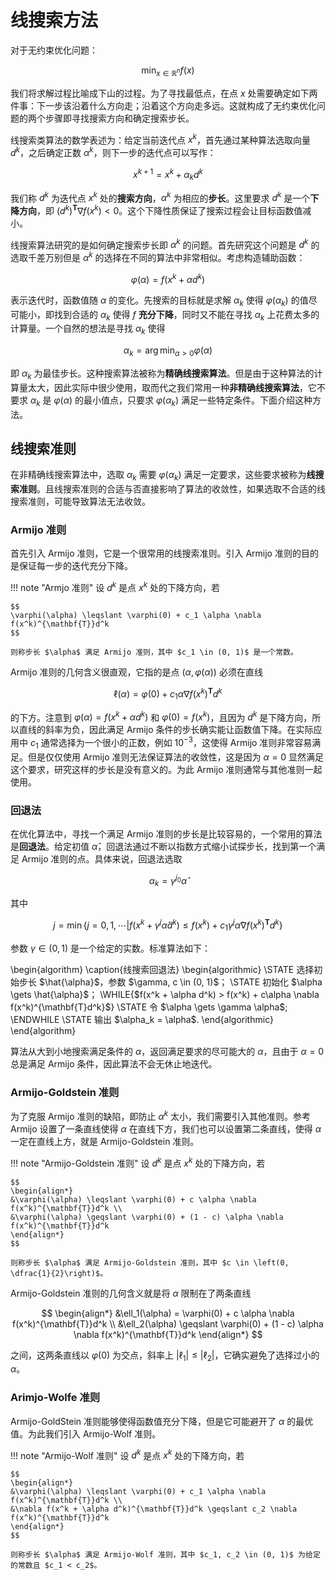 # 线搜索方法

对于无约束优化问题：

$$
\min_{x \in \mathbb{R}^{n}} f(x)
$$

我们将求解过程比喻成下山的过程。为了寻找最低点，在点 $x$ 处需要确定如下两件事：下一步该沿着什么方向走；沿着这个方向走多远。这就构成了无约束优化问题的两个步骤即寻找搜索方向和确定搜索步长。

线搜索类算法的数学表述为：给定当前迭代点 $x^k$，首先通过某种算法选取向量 $d^k$，之后确定正数 $\alpha^k$，则下一步的迭代点可以写作：

$$
x^{k + 1} = x^k + \alpha_k d^k
$$

我们称 $d^k$ 为迭代点 $x^k$ 处的**搜索方向**，$\alpha^k$ 为相应的**步长**。这里要求 $d^k$ 是一个**下降方向**，即 $(d^k)^\mathbf{T}\nabla f(x^k) < 0$。这个下降性质保证了搜索过程会让目标函数值减小。

线搜索算法研究的是如何确定搜索步长即 $\alpha^k$ 的问题。首先研究这个问题是 $d^k$ 的选取千差万别但是 $\alpha^k$ 的选择在不同的算法中非常相似。考虑构造辅助函数：

$$
\varphi(\alpha) = f(x^k + \alpha d^k)
$$

表示迭代时，函数值随 $\alpha$ 的变化。先搜索的目标就是求解 $\alpha_k$ 使得 $\varphi(\alpha_k)$ 的值尽可能小，即找到合适的 $\alpha_k$ 使得 $f$ **充分下降**，同时又不能在寻找 $\alpha_k$ 上花费太多的计算量。一个自然的想法是寻找 $\alpha_k$ 使得

$$
\alpha_k = \arg \min_{\alpha > 0} \varphi(\alpha)
$$

即 $\alpha_k$ 为最佳步长。这种搜索算法被称为**精确线搜索算法**。但是由于这种算法的计算量太大，因此实际中很少使用，取而代之我们常用一种**非精确线搜索算法**，它不要求 $\alpha_k$ 是 $\varphi(\alpha)$ 的最小值点，只要求 $\varphi(\alpha_k)$ 满足一些特定条件。下面介绍这种方法。

## 线搜索准则

在非精确线搜索算法中，选取 $\alpha_k$ 需要 $\varphi(\alpha_k)$ 满足一定要求，这些要求被称为**线搜索准则**。且线搜索准则的合适与否直接影响了算法的收敛性，如果选取不合适的线搜索准则，可能导致算法无法收敛。

### Armijo 准则

首先引入 Armijo 准则，它是一个很常用的线搜索准则。引入 Armijo 准则的目的是保证每一步的迭代充分下降。

!!! note "Armjo 准则"
    设 $d^k$ 是点 $x^k$ 处的下降方向，若

    $$
    \varphi(\alpha) \leqslant \varphi(0) + c_1 \alpha \nabla f(x^k)^{\mathbf{T}}d^k
    $$

    则称步长 $\alpha$ 满足 Armijo 准则，其中 $c_1 \in (0, 1)$ 是一个常数。

Armijo 准则的几何含义很直观，它指的是点 $(\alpha, \varphi(\alpha))$ 必须在直线 

$$
\ell (\alpha) = \varphi(0) + c_1 \alpha \nabla f(x^k)^{\mathbf{T}}d^k
$$

的下方。注意到 $\varphi(\alpha) = f(x^k + \alpha d^k)$ 和 $\varphi(0) = f(x^k)$，且因为 $d^k$ 是下降方向，所以直线的斜率为负，因此满足 Armijo 条件的步长确实能让函数值下降。在实际应用中 $c_1$ 通常选择为一个很小的正数，例如 $10^{-3}$，这使得 Armijo 准则非常容易满足。但是仅仅使用 Armijo 准则无法保证算法的收敛性，这是因为 $\alpha = 0$ 显然满足这个要求，研究这样的步长是没有意义的。为此 Armijo 准则通常与其他准则一起使用。

### 回退法

在优化算法中，寻找一个满足 Armijo 准则的步长是比较容易的，一个常用的算法是**回退法**。给定初值 $\hat{\alpha}$，回退法通过不断以指数方式缩小试探步长，找到第一个满足 Armijo 准则的点。具体来说，回退法选取

$$
\alpha_k = \gamma^{j_0} \hat{\alpha}
$$

其中

$$
j = \min \{ j = 0, 1, \cdots | f(x^k + \gamma^j \hat{\alpha} d^k) \leqslant f(x^k) + c_1 \gamma^j \hat{\alpha}\nabla f(x^k)^{\mathbf{T}}d^k \}
$$

参数 $\gamma \in (0, 1)$ 是一个给定的实数。标准算法如下：

<div class="pseudocode">
    \begin{algorithm}
    \caption{线搜索回退法}
    \begin{algorithmic}
    \STATE 选择初始步长 $\hat{\alpha}$，参数 $\gamma, c \in (0, 1)$；
    \STATE 初始化 $\alpha \gets \hat{\alpha}$；
    \WHILE{$f(x^k + \alpha d^k) > f(x^k) + c\alpha \nabla f(x^k)^{\mathbf{T}d^k}$}
        \STATE 令 $\alpha \gets \gamma \alpha$;
    \ENDWHILE
    \STATE 输出 $\alpha_k = \alpha$.
    \end{algorithmic}
    \end{algorithm}
</div>

算法从大到小地搜索满足条件的 $\alpha$，返回满足要求的尽可能大的 $\alpha$，且由于 $\alpha = 0$ 总是满足 Armijo 条件，因此算法不会无休止地迭代。

### Armijo-Goldstein 准则

为了克服 Armijo 准则的缺陷，即防止 $\alpha^k$ 太小，我们需要引入其他准则。参考 Armijo 设置了一条直线使得 $\alpha$ 在直线下方，我们也可以设置第二条直线，使得 $\alpha$ 一定在直线上方，就是 Armijo-Goldstein 准则。

!!! note "Armijo-Goldstein 准则"
    设 $d^k$ 是点 $x^k$ 处的下降方向，若

    $$
    \begin{align*}
    &\varphi(\alpha) \leqslant \varphi(0) + c \alpha \nabla f(x^k)^{\mathbf{T}}d^k \\
    &\varphi(\alpha) \geqslant \varphi(0) + (1 - c) \alpha \nabla f(x^k)^{\mathbf{T}}d^k
    \end{align*}
    $$

    则称步长 $\alpha$ 满足 Armijo-Goldstein 准则，其中 $c \in \left(0, \dfrac{1}{2}\right)$。

Armijo-Goldstein 准则的几何含义就是将 $\alpha$ 限制在了两条直线

$$
\begin{align*}
&\ell_1(\alpha) = \varphi(0) + c \alpha \nabla f(x^k)^{\mathbf{T}}d^k \\
&\ell_2(\alpha) \geqslant \varphi(0) + (1 - c) \alpha \nabla f(x^k)^{\mathbf{T}}d^k
\end{align*}
$$

之间，这两条直线以 $\varphi(0)$ 为交点，斜率上 $|\ell_1| \leqslant |\ell_2|$，它确实避免了选择过小的 $\alpha$。

### Arimjo-Wolfe 准则

Armijo-GoldStein 准则能够使得函数值充分下降，但是它可能避开了 $\alpha$ 的最优值。为此我们引入 Armijo-Wolf 准则。

!!! note "Armijo-Wolf 准则"
    设 $d^k$ 是点 $x^k$ 处的下降方向，若

    $$
    \begin{align*}
    &\varphi(\alpha) \leqslant \varphi(0) + c_1 \alpha \nabla f(x^k)^{\mathbf{T}}d^k \\
    &\nabla f(x^k + \alpha d^k)^{\mathbf{T}}d^k \geqslant c_2 \nabla f(x^k)^{\mathbf{T}}d^k
    \end{align*}
    $$

    则称步长 $\alpha$ 满足 Armijo-Wolf 准则，其中 $c_1, c_2 \in (0, 1)$ 为给定的常数且 $c_1 < c_2$。


